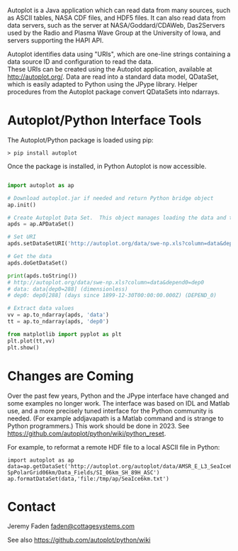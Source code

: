 Autoplot is a Java application which can read data from many sources, such as ASCII tables, NASA CDF files, and HDF5 files.  It can 
also read data from data servers, such as the server at NASA/Goddard/CDAWeb, Das2Servers used by the Radio and
Plasma Wave Group at the University of Iowa, and servers supporting the HAPI API.

Autoplot identifies data using "URIs", which are one-line strings containing a data source ID and configuration to read the data.  
These URIs can be created using the Autoplot application, available at http://autoplot.org/.
Data are read into a standard data model, QDataSet, which is easily adapted to Python using the JPype library.
Helper procedures from the Autoplot package convert QDataSets into ndarrays.

# Autoplot/Python Interface Tools

The Autoplot/Python package is loaded using pip:

```sh-session
> pip install autoplot
```


Once the package is installed, in Python Autoplot is now accessible.

```python

import autoplot as ap

# Download autoplot.jar if needed and return Python bridge object
ap.init()

# Create Autoplot Data Set.  This object manages loading the data and then containing it until extracted.
apds = ap.APDataSet()

# Set URI
apds.setDataSetURI('http://autoplot.org/data/swe-np.xls?column=data&depend0=dep0')

# Get the data
apds.doGetDataSet()

print(apds.toString())
# http://autoplot.org/data/swe-np.xls?column=data&depend0=dep0
# data: data[dep0=288] (dimensionless)
# dep0: dep0[288] (days since 1899-12-30T00:00:00.000Z) (DEPEND_0)

# Extract data values
vv = ap.to_ndarray(apds, 'data')
tt = ap.to_ndarray(apds, 'dep0')

from matplotlib import pyplot as plt
plt.plot(tt,vv)
plt.show()
```

# Changes are Coming
Over the past few years, Python and the JPype interface have changed and some examples no longer work.  The interface
was based on IDL and Matlab use, and a more precisely tuned interface for the Python community is needed.  (For example addjavapath is a Matlab command and is strange to Python programmers.)  This work should be done in 2023.  See https://github.com/autoplot/python/wiki/python_reset.

For example, to reformat a remote HDF file to a local ASCII file in Python:
```
import autoplot as ap
data=ap.getDataSet('http://autoplot.org/autoplot/data/AMSR_E_L3_SeaIce6km_B06_20070307.hdf?SpPolarGrid06km/Data_Fields/SI_06km_SH_89H_ASC')
ap.formatDataSet(data,'file:/tmp/ap/SeaIce6km.txt')
```
# Contact
Jeremy Faden <faden@cottagesystems.com>

See also https://github.com/autoplot/python/wiki
